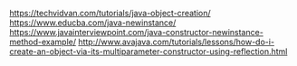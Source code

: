 https://techvidvan.com/tutorials/java-object-creation/
https://www.educba.com/java-newinstance/
https://www.javainterviewpoint.com/java-constructor-newinstance-method-example/
http://www.avajava.com/tutorials/lessons/how-do-i-create-an-object-via-its-multiparameter-constructor-using-reflection.html